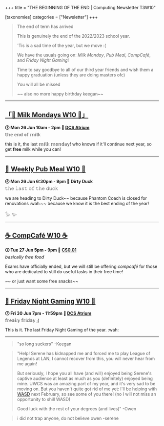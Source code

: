 +++
title = "THE BEGINNING OF THE END | Computing Newsletter T3W10"

[taxonomies]
categories = ["Newsletter"]
+++

> The end of term has arrived
> 
> This is genuinely the end of the 2022/2023 school year. 
> 
> 'Tis is a sad time of the year, but we move :(
> 
> We have the usuals going on: *Milk Monday*, *Pub Meal*, *CompCafé*, and *Friday Night Gaming*!
> 
> Time to say goodbye to all of our third year friends and wish them a happy graduation (unless they are doing masters ofc)
> 
> You will all be missed
> 
> ~~ also no more happy birthday keegan~~
***

## **[「🥛 Milk Mondays W10 🥛」](https://uwcs.co.uk/events/mm-22t3w10/)**
**🕔 Mon 26 Jun 10am - 2pm  📍 [DCS Atrium](https://campus.warwick.ac.uk//search/623c8858421e6f5928c0c78f)**  
𝕥𝕙𝕖 𝕖𝕟𝕕 𝕠𝕗 𝕞𝕚𝕝𝕜

this is it, the last 𝕞𝕚𝕝𝕜 𝕞𝕠𝕟𝕕𝕒𝕪!
who knows if it'll continue next year, so get **free** milk while you can!
***

## **[🍑 Weekly Pub Meal W10 🍑](https://uwcs.co.uk/events/pub-meal-22t3w10)**
**🕗 Mon 26 Jun 6:30pm - 9pm  📍 Dirty Duck**  
𝚝𝚑𝚎 𝚕𝚊𝚜𝚝 𝚘𝚏 𝚝𝚑𝚎 𝚍𝚞𝚌𝚔

we are heading to Dirty Duck~~ because Phantom Coach is closed for renovations :wah:~~ because we know it is the best ending of the year!

𓅭 𓅰
***

## **[☕ CompCafé W10 ☕](https://uwcs.co.uk/events/compcafe-22t3w10/)**
**🕔 Tue 27 Jun 5pm - 9pm  📍 [CS0.01](https://campus.warwick.ac.uk//search/623c888a421e6f5928c0d035)**  
𝘣𝘢𝘴𝘪𝘤𝘢𝘭𝘭𝘺 𝘧𝘳𝘦𝘦 𝘧𝘰𝘰𝘥

Exams have officially ended, but we will still be offering *compcafé* for those who are dedicated to still do useful tasks in their free time!

~~ or just want some free snacks~~
***

## **[👾 Friday Night Gaming W10 👾](https://uwcs.co.uk/events/fng-22t3w10/)**
**🕑 Fri 30 Jun 7pm - 11:59pm  📍 [DCS Atrium](https://campus.warwick.ac.uk//search/623c8858421e6f5928c0c78f)**  
𝕗𝕣𝕖𝕒𝕜𝕪 𝕗𝕣𝕚𝕕𝕒𝕪 ;)

This is it. The last Friday Night Gaming of the year. :wah:
***

> "so long suckers" -Keegan

> "Help! Serene has kidnapped me and forced me to play League of Legends at LAN, I cannot recover from this, you will never hear from me again!
>
> But seriously, I hope you all have (and will) enjoyed being Serene's captive audience at least as much as you (definitely) enjoyed being mine. UWCS was an amazing part of my year, and it's very sad to be moving on. But you haven't quite got rid of me yet: I'll be helping with [WASD](https://warwickspeed.run/) next February, so see some of you there! (no I will not miss an opportunity to shill WASD)
>
> Good luck with the rest of your degrees (and lives)" -Owen

> i did not trap anyone, do not believe owen -serene